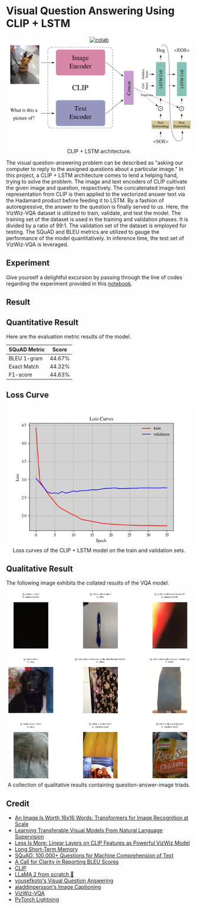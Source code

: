 # Visual Question Answering Using CLIP + LSTM

 <div align="center">
    <a href="https://colab.research.google.com/github/reshalfahsi/vqa-clip-lstm/blob/master/Visual_Question_Answering_Using_CLIP_LSTM.ipynb"><img src="https://colab.research.google.com/assets/colab-badge.svg" alt="colab"></a>
    <br />
 </div>


<div align="center">
    <img src="https://github.com/reshalfahsi/vqa-clip-lstm/blob/master/assets/architecture.png" alt="architecture" >
    </img>
    CLIP + LSTM architecture.
    <br />
</div>


The visual question-answering problem can be described as "asking our computer to reply to the assigned questions about a particular image." In this project, a CLIP + LSTM architecture comes to lend a helping hand, trying to solve the problem. The image and text encoders of CLIP cultivate the given image and question, respectively. The concatenated image-text representation from CLIP is then applied to the vectorized answer text via the Hadamard product before feeding it to LSTM. By a fashion of autoregressive, the answer to the question is finally served to us. Here, the VizWiz-VQA dataset is utilized to train, validate, and test the model. The training set of the dataset is used in the training and validation phases. It is divided by a ratio of 99:1. The validation set of the dataset is employed for testing. The SQuAD and BLEU metrics are utilized to gauge the performance of the model quantitatively. In inference time, the test set of VizWiz-VQA is leveraged.


## Experiment

Give yourself a delightful excursion by passing through the line of codes regarding the experiment provided in this [notebook](https://github.com/reshalfahsi/vqa-clip-lstm/blob/master/Visual_Question_Answering_Using_CLIP_LSTM.ipynb).


## Result

## Quantitative Result

Here are the evaluation metric results of the model.

SQuAD Metric                   | Score
------------------------------ | -------------
BLEU 1-gram                    | 44.67%
Exact Match                    | 44.32%
F1-score                       | 44.63%


## Loss Curve

<p align="center"> <img src="https://github.com/reshalfahsi/vqa-clip-lstm/blob/master/assets/loss_curve.png" alt="loss_curve" > <br /> Loss curves of the CLIP + LSTM model on the train and validation sets. </p>


## Qualitative Result

The following image exhibits the collated results of the VQA model.

<p align="center"><img src="https://github.com/reshalfahsi/vqa-clip-lstm/blob/master/assets/qualitative.png" alt="qualitative"><br/> A collection of qualitative results containing question-answer-image triads.</p>


## Credit

- [An Image Is Worth 16x16 Words: Transformers for Image Recognition at Scale](https://arxiv.org/pdf/2010.11929.pdf)
- [Learning Transferable Visual Models From Natural Language Supervision](https://arxiv.org/pdf/2103.00020.pdf)
- [Less Is More: Linear Layers on CLIP Features as Powerful VizWiz Model](https://arxiv.org/pdf/2206.05281.pdf)
- [Long Short-Term Memory](https://www.bioinf.jku.at/publications/older/2604.pdf)
- [SQuAD: 100,000+ Questions for Machine Comprehension of Text](https://arxiv.org/pdf/1606.05250.pdf)
- [A Call for Clarity in Reporting BLEU Scores](https://arxiv.org/pdf/1804.08771)
- [CLIP](https://github.com/openai/CLIP)
- [LLaMA 2 from scratch 🦙](https://github.com/viai957/llama-inference)
- [yousefkotp's Visual Question Answering](https://github.com/yousefkotp/Visual-Question-Answering)
- [aladdinpersson's Image Captioning](https://github.com/aladdinpersson/Machine-Learning-Collection/tree/master/ML/Pytorch/more_advanced/image_captioning)
- [VizWiz-VQA](https://vizwiz.org/tasks-and-datasets/vqa/)
- [PyTorch Lightning](https://lightning.ai/docs/pytorch/latest/)
